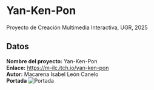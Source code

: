 # Yan-Ken-Pon
Proyecto de Creación Multimedia Interactiva, UGR, 2025

## Datos
**Nombre del proyecto:** Yan-Ken-Pon  
**Enlace:** https://m-ilc.itch.io/yan-ken-pon  
**Autor:** Macarena Isabel León Canelo  
**Portada**
![Portada](https://github.com/user-attachments/assets/26c1a0aa-d131-4bad-8508-83c445620fab)
